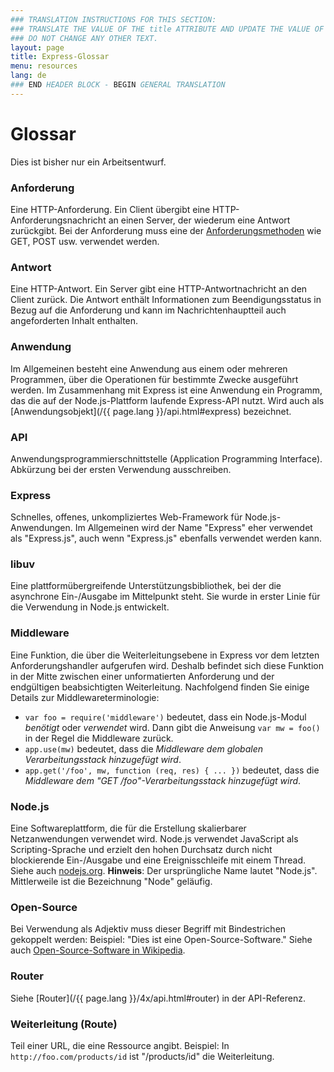```yaml
---
### TRANSLATION INSTRUCTIONS FOR THIS SECTION:
### TRANSLATE THE VALUE OF THE title ATTRIBUTE AND UPDATE THE VALUE OF THE lang ATTRIBUTE.
### DO NOT CHANGE ANY OTHER TEXT.
layout: page
title: Express-Glossar
menu: resources
lang: de
### END HEADER BLOCK - BEGIN GENERAL TRANSLATION
---
```


# Glossar

<div class="doc-box doc-warn">Dies ist bisher nur ein Arbeitsentwurf.</div>

### Anforderung

Eine HTTP-Anforderung. Ein Client übergibt eine HTTP-Anforderungsnachricht an einen Server, der wiederum eine Antwort zurückgibt. Bei der Anforderung muss eine der [Anforderungsmethoden](https://en.wikipedia.org/wiki/Hypertext_Transfer_Protocol#Request_methods) wie GET, POST usw. verwendet werden.

### Antwort

Eine HTTP-Antwort. Ein Server gibt eine HTTP-Antwortnachricht an den Client zurück. Die Antwort enthält Informationen zum Beendigungsstatus in Bezug auf die Anforderung und kann im Nachrichtenhauptteil auch angeforderten Inhalt enthalten.

### Anwendung

Im Allgemeinen besteht eine Anwendung aus einem oder mehreren Programmen, über die Operationen für bestimmte Zwecke ausgeführt werden. Im Zusammenhang mit Express ist eine Anwendung ein Programm, das die auf der Node.js-Plattform laufende Express-API nutzt. Wird auch als [Anwendungsobjekt](/{{ page.lang }}/api.html#express) bezeichnet.

### API

Anwendungsprogrammierschnittstelle (Application Programming Interface). Abkürzung bei der ersten Verwendung ausschreiben.

### Express

Schnelles, offenes, unkompliziertes Web-Framework für Node.js-Anwendungen. Im Allgemeinen wird der Name "Express" eher verwendet als "Express.js", auch wenn "Express.js" ebenfalls verwendet werden kann.

### libuv

Eine plattformübergreifende Unterstützungsbibliothek, bei der die asynchrone Ein-/Ausgabe im Mittelpunkt steht. Sie wurde in erster Linie für die Verwendung in Node.js entwickelt.

### Middleware

Eine Funktion, die über die Weiterleitungsebene in Express vor dem letzten Anforderungshandler aufgerufen wird. Deshalb befindet sich diese Funktion in der Mitte zwischen einer unformatierten Anforderung und der endgültigen beabsichtigten Weiterleitung. Nachfolgend finden Sie einige Details zur Middlewareterminologie:

  * `var foo = require('middleware')` bedeutet, dass ein Node.js-Modul *benötigt* oder *verwendet* wird. Dann gibt die Anweisung `var mw = foo()` in der Regel die Middleware zurück.
  * `app.use(mw)` bedeutet, dass die *Middleware dem globalen Verarbeitungsstack hinzugefügt wird*.
  * `app.get('/foo', mw, function (req, res) { ... })` bedeutet, dass die *Middleware dem "GET /foo"-Verarbeitungsstack hinzugefügt wird*.

### Node.js

Eine Softwareplattform, die für die Erstellung skalierbarer Netzanwendungen verwendet wird. Node.js verwendet JavaScript als Scripting-Sprache und erzielt den hohen Durchsatz durch nicht blockierende Ein-/Ausgabe und eine Ereignisschleife mit einem Thread. Siehe auch [nodejs.org](http://nodejs.org/). **Hinweis**: Der ursprüngliche Name lautet "Node.js". Mittlerweile ist die Bezeichnung "Node" geläufig.

### Open-Source

Bei Verwendung als Adjektiv muss dieser Begriff mit Bindestrichen gekoppelt werden: Beispiel: "Dies ist eine Open-Source-Software." Siehe auch [Open-Source-Software in Wikipedia](http://en.wikipedia.org/wiki/Open-source_software).

### Router

Siehe [Router](/{{ page.lang }}/4x/api.html#router) in der API-Referenz.

### Weiterleitung (Route)

Teil einer URL, die eine Ressource angibt. Beispiel: In `http://foo.com/products/id` ist "/products/id" die Weiterleitung.

